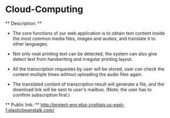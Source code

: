 # Cloud-Computing

** Description: **

- The core functions of our web application is to obtain text content inside the 
most common media files, images and audios, and translate it to other languages.

- Not only neat printing text can be detected, the system can also give detect text 
from handwriting and irregular printing layout.

- All the transcription requestes by user will be stored, user can check the content
multiple times without uploading the audio files again.

- The translated content of transcription result will generate a file, and the 
download link will be sent to user's mailbox. (Note: the user has to comfirm 
subscription first.)

** Public link: **
http://project-env.eba-zysihajv.us-east-1.elasticbeanstalk.com/
